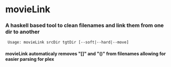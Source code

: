 # movieLink
<h3> A haskell based tool to clean filenames and link them from one dir to another </h3>
<code> Usage: movieLink srcDir tgtDir [--soft|--hard|--move] </code>

<h4> movieLink automaticaly removes "[]" and "()" from filenames allowing for easier parsing for plex </h4>
